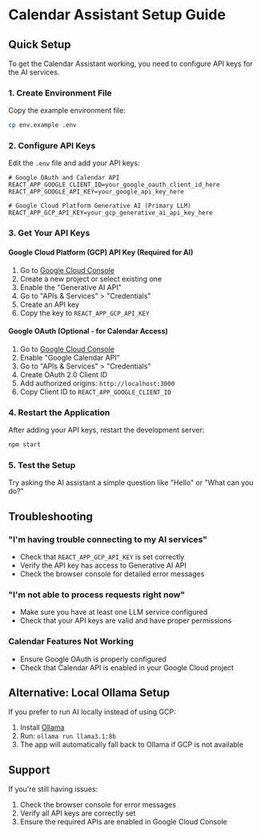 # Calendar Assistant Setup Guide

## Quick Setup

To get the Calendar Assistant working, you need to configure API keys for the AI services.

### 1. Create Environment File

Copy the example environment file:
```bash
cp env.example .env
```

### 2. Configure API Keys

Edit the `.env` file and add your API keys:

```env
# Google OAuth and Calendar API
REACT_APP_GOOGLE_CLIENT_ID=your_google_oauth_client_id_here
REACT_APP_GOOGLE_API_KEY=your_google_api_key_here

# Google Cloud Platform Generative AI (Primary LLM)
REACT_APP_GCP_API_KEY=your_gcp_generative_ai_api_key_here
```

### 3. Get Your API Keys

#### Google Cloud Platform (GCP) API Key (Required for AI)
1. Go to [Google Cloud Console](https://console.cloud.google.com/)
2. Create a new project or select existing one
3. Enable the "Generative AI API"
4. Go to "APIs & Services" > "Credentials"
5. Create an API key
6. Copy the key to `REACT_APP_GCP_API_KEY`

#### Google OAuth (Optional - for Calendar Access)
1. Go to [Google Cloud Console](https://console.cloud.google.com/)
2. Enable "Google Calendar API"
3. Go to "APIs & Services" > "Credentials"
4. Create OAuth 2.0 Client ID
5. Add authorized origins: `http://localhost:3000`
6. Copy Client ID to `REACT_APP_GOOGLE_CLIENT_ID`

### 4. Restart the Application

After adding your API keys, restart the development server:
```bash
npm start
```

### 5. Test the Setup

Try asking the AI assistant a simple question like "Hello" or "What can you do?"

## Troubleshooting

### "I'm having trouble connecting to my AI services"
- Check that `REACT_APP_GCP_API_KEY` is set correctly
- Verify the API key has access to Generative AI API
- Check the browser console for detailed error messages

### "I'm not able to process requests right now"
- Make sure you have at least one LLM service configured
- Check that your API keys are valid and have proper permissions

### Calendar Features Not Working
- Ensure Google OAuth is properly configured
- Check that Calendar API is enabled in your Google Cloud project

## Alternative: Local Ollama Setup

If you prefer to run AI locally instead of using GCP:

1. Install [Ollama](https://ollama.ai/)
2. Run: `ollama run llama3.1:8b`
3. The app will automatically fall back to Ollama if GCP is not available

## Support

If you're still having issues:
1. Check the browser console for error messages
2. Verify all API keys are correctly set
3. Ensure the required APIs are enabled in Google Cloud Console
